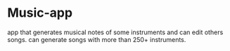 # Music-app
app that generates musical notes of some instruments and can edit others songs.
can generate songs with more than 250+ instruments.
